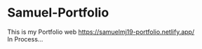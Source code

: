 # Samuel-Portfolio
This is my Portfolio web 
https://samuelmj19-portfolio.netlify.app/
<br/> In Process...
